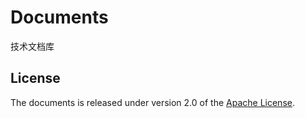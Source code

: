 # Documents
技术文档库

## License
The documents is released under version 2.0 of the [Apache License][].

[Apache License]: http://www.apache.org/licenses/LICENSE-2.0